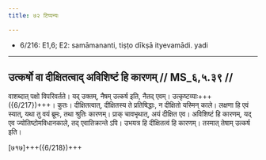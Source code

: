 ```yaml
---
title: ७२ टिप्पन्यः

---
```

- 6/216: E1,6; E2: samāmananti, tiṣṭo dīkṣā ityevamādi. yadi

____________________________________________


## उत्कर्षो वा दीक्षितत्वाद् अविशिष्टं हि कारणम् // MS_६,५.३९ //

वाशब्दात् पक्षो विपरिवर्तते। यद् उक्तम्, नैषम् उत्कर्ष इति, नैतद् एवम्। उत्कृष्टव्याः+++({6/217})+++। कुतः। दीक्षितत्वात्, दीक्षितस्य ते प्रतिषिद्धाः, न दीक्षितो यस्मिन् काले। लक्षणा हि एवं स्यात्, यथा तु वयं ब्रूमः, तथा श्रुतिः कारणम्। प्राक् चावभृथात्, अयं दीक्षित एव। अविशिष्टं हि कारणम्, यद् एव ज्योतिष्टोमविधानकाले, तद् एवातिक्रान्ते ऽपि। उभयत्र हि दीक्षितत्वं हि कारणम्। तस्मात् तेषाम् उत्कर्ष इति।

[७१७]+++({6/218})+++
